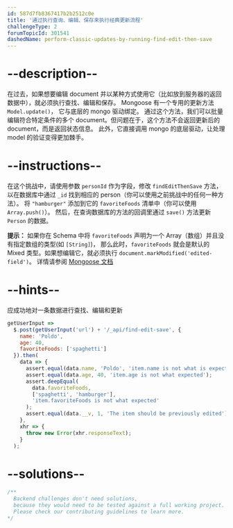 ```yaml
---
id: 587d7fb8367417b2b2512c0e
title: '通过执行查询、编辑、保存来执行经典更新流程'
challengeType: 2
forumTopicId: 301541
dashedName: perform-classic-updates-by-running-find-edit-then-save
---
```


# --description--

在过去，如果想要编辑 document 并以某种方式使用它（比如放到服务器的返回数据中），就必须执行查找、编辑和保存。 Mongoose 有一个专用的更新方法 `Model.update()`， 它与底层的 mongo 驱动绑定。 通过这个方法，我们可以批量编辑符合特定条件的多个 document。但问题在于，这个方法不会返回更新后的 document，而是返回状态信息。 此外，它直接调用 mongo 的底层驱动，让处理 model 的验证变得更加棘手。

# --instructions--

在这个挑战中，请使用参数 `personId` 作为字段，修改 `findEditThenSave` 方法，以在数据库中通过 `_id` 找到相应的 person（你可以使用之前挑战中的任何一种方法）。 将 `"hamburger"` 添加到它的 `favoriteFoods` 清单中（你可以使用 `Array.push()`）。 然后，在查询数据库的方法的回调里通过 `save()` 方法更新 `Person` 的数据。

**提示：** 如果你在 Schema 中将 `favoriteFoods` 声明为一个 Array（数组）并且没有指定数组的类型(如 `[String]`)， 那么此时，`favoriteFoods` 就会是默认的 Mixed 类型。如果想编辑它，就必须执行 `document.markModified('edited-field')`。 详情请参阅 [Mongoose 文档](https://mongoosejs.com/docs/schematypes.html#Mixed)

# --hints--

应成功地对一条数据进行查找、编辑和更新

```js
getUserInput =>
  $.post(getUserInput('url') + '/_api/find-edit-save', {
    name: 'Poldo',
    age: 40,
    favoriteFoods: ['spaghetti']
  }).then(
    data => {
      assert.equal(data.name, 'Poldo', 'item.name is not what is expected');
      assert.equal(data.age, 40, 'item.age is not what expected');
      assert.deepEqual(
        data.favoriteFoods,
        ['spaghetti', 'hamburger'],
        'item.favoriteFoods is not what expected'
      );
      assert.equal(data.__v, 1, 'The item should be previously edited');
    },
    xhr => {
      throw new Error(xhr.responseText);
    }
  );
```

# --solutions--

```js
/**
  Backend challenges don't need solutions, 
  because they would need to be tested against a full working project. 
  Please check our contributing guidelines to learn more.
*/
```
